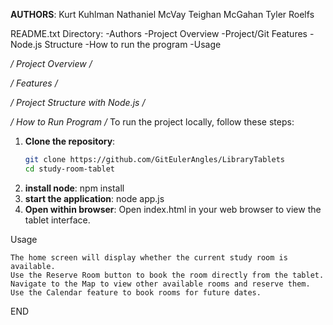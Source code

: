 **AUTHORS**:
    Kurt Kuhlman 
    Nathaniel McVay
    Teighan McGahan
    Tyler Roelfs

README.txt Directory:
-Authors 
-Project Overview
-Project/Git Features
-Node.js Structure 
-How to run the program
-Usage

*/ Project Overview /*

<!-- This project aims to improve the functionality of the study room tablets at the University of Nebraska-Lincoln (UNL). These tablets are placed outside study rooms to display availability/reserved. We are enhancing the system with the ability to reserve rooms directly from the tablet, a map of the library, book rooms through the tablet, and in advance through a calendar interface. -->

*/ Features /*
<!-- 
- **Room Availability Display**: Shows whether the study room is available or occupied.
- **Direct Reservation**: Users can reserve the room directly from the tablet.
- **Map Integration**: Displays a map of the library, allowing users to find and reserve other rooms.
- **Calendar Booking**: Allows users to reserve rooms days or weeks in advance. -->

*/ Project Structure with Node.js /*

<!-- 
/node_modules 
# Node.js dependencies app.js 
# Main application logic for the room reservation system index.html
# Main HTML file for the study room tablet UI package-lock.json 
# Dependency lock file (auto-generated) package.json 
# Project metadata and dependencies styles.css 
# Styling for the user interface -->

*/ How to Run Program /*
To run the project locally, follow these steps:

1. **Clone the repository**:
   ```bash
   git clone https://github.com/GitEulerAngles/LibraryTablets
   cd study-room-tablet
2. **install node**:
    npm install
3. **start the application**:
    node app.js 
4. **Open within browser**:
    Open index.html in your web browser to view the tablet interface.


Usage

    The home screen will display whether the current study room is available.
    Use the Reserve Room button to book the room directly from the tablet.
    Navigate to the Map to view other available rooms and reserve them.
    Use the Calendar feature to book rooms for future dates.


END 
